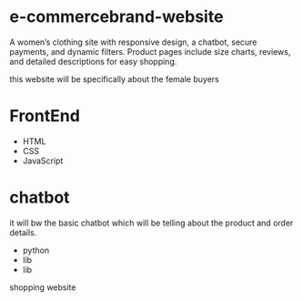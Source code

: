 # e-commercebrand-website
A women’s clothing site with responsive design, a chatbot, secure payments, and dynamic filters. Product pages include size charts, reviews, and detailed descriptions for easy shopping.
<p> this website will be specifically about the female buyers </p>
<h1> FrontEnd </h1>
<ul>
  <li>HTML</li>
  <li>CSS</li>
  <li>JavaScript</li>
</ul>

<h1> chatbot </h1>
<p> it will bw the basic chatbot which will be telling about the product and order details.</p>
<ul>
  <li>python </li>
  <li>lib</li>
  <li>lib </li>
</ul>
<p> shopping website </p>
